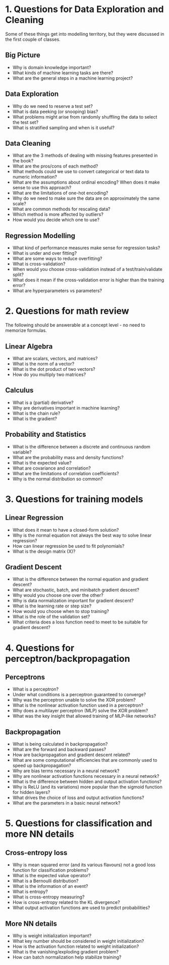 # 1. Questions for Data Exploration and Cleaning
Some of these things get into modelling territory, but they were discussed in the first couple of classes.

## Big Picture
- Why is domain knowledge important?
- What kinds of machine learning tasks are there?
- What are the general steps in a machine learning project?

## Data Exploration
- Why do we need to reserve a test set?
- What is data peeking (or snooping) bias?
- What problems might arise from randomly shuffling the data to select the test set?
- What is stratified sampling and when is it useful?

## Data Cleaning
- What are the 3 methods of dealing with missing features presented in the book?
- What are the pros/cons of each method?
- What methods could we use to convert categorical or text data to numeric information?
- What are the assumptions about ordinal encoding? When does it make sense to use this approach?
- What are the limitations of one-hot encoding?
- Why do we need to make sure the data are on approximately the same scale?
- What are common methods for rescaling data?
- Which method is more affected by outliers?
- How would you decide which one to use?

## Regression Modelling
- What kind of performance measures make sense for regression tasks?
- What is under and over fitting?
- What are some ways to reduce overfitting?
- What is cross-validation?
- When would you choose cross-validation instead of a test/train/validate split?
- What does it mean if the cross-validation error is higher than the training error?
- What are hyperparameters vs parameters?

# 2. Questions for math review
The following should be answerable at a concept level - no need to memorize formulas.

## Linear Algebra
- What are scalars, vectors, and matrices?
- What is the norm of a vector?
- What is the dot product of two vectors?
- How do you multiply two matrices?

## Calculus
- What is a (partial) derivative?
- Why are derivatives important in machine learning?
- What is the chain rule?
- What is the gradient?

## Probability and Statistics
- What is the difference between a discrete and continuous random variable?
- What are the probability mass and density functions?
- What is the expected value?
- What are covariance and correlation?
- What are the limitations of correlation coefficients?
- Why is the normal distribution so common?

# 3. Questions for training models
## Linear Regression
- What does it mean to have a closed-form solution?
- Why is the normal equation not always the best way to solve linear regression?
- How can linear regression be used to fit polynomials?
- What is the design matrix (X)?

## Gradient Descent
- What is the difference between the normal equation and gradient descent?
- What are stochastic, batch, and minibatch gradient descent?
- Why would you choose one over the other?
- Why is data normalization important for gradient descent?
- What is the learning rate or step size?
- How would you choose when to stop training?
- What is the role of the validation set?
- What criteria does a loss function need to meet to be suitable for gradient descent?

# 4. Questions for perceptron/backpropagation
## Perceptrons
- What is a perceptron?
- Under what conditions is a perceptron guaranteed to converge?
- Why was the perceptron unable to solve the XOR problem?
- What is the nonlinear activation function used in a perceptron?
- Why does a multilayer perceptron (MLP) solve the XOR problem?
- What was the key insight that allowed training of MLP-like networks?

## Backpropagation
- What is being calculated in backpropagation?
- What are the forward and backward passes?
- How are backpropagation and gradient descent related?
- What are some computational efficiencies that are commonly used to speed up backpropagation?
- Why are bias terms necessary in a neural network?
- Why are nonlinear activation functions necessary in a neural network?
- What is the difference between hidden and output activation functions?
- Why is ReLU (and its variations) more popular than the sigmoid function for hidden layers?
- What drives the choice of loss and output activation functions?
- What are the parameters in a basic neural network?

# 5. Questions for classification and more NN details
## Cross-entropy loss
- Why is mean squared error (and its various flavours) not a good loss function for classification problems?
- What is the expected value operator?
- What is a Bernoulli distribution?
- What is the information of an event?
- What is entropy?
- What is cross-entropy measuring?
- How is cross-entropy related to the KL divergence?
- What output activation functions are used to predict probabilities?

## More NN details
- Why is weight initialization important?
- What key number should be considered in weight initialization?
- How is the activation function related to weight initialization?
- What is the vanishing/exploding gradient problem?
- How can batch normalization help stabilize training?